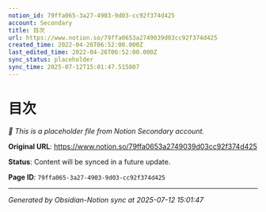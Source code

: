 ```yaml
---
notion_id: 79ffa065-3a27-4903-9d03-cc92f374d425
account: Secondary
title: 目次
url: https://www.notion.so/79ffa0653a2749039d03cc92f374d425
created_time: 2022-04-26T06:52:00.000Z
last_edited_time: 2022-04-26T06:52:00.000Z
sync_status: placeholder
sync_time: 2025-07-12T15:01:47.515807
---
```


# 目次

*🔄 This is a placeholder file from Notion Secondary account.*

**Original URL**: https://www.notion.so/79ffa0653a2749039d03cc92f374d425

**Status**: Content will be synced in a future update.

**Page ID**: `79ffa065-3a27-4903-9d03-cc92f374d425`

---

*Generated by Obsidian-Notion sync at 2025-07-12 15:01:47*
